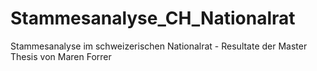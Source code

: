 # Stammesanalyse_CH_Nationalrat
Stammesanalyse im schweizerischen Nationalrat - Resultate der Master Thesis von Maren Forrer
